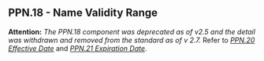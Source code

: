 ## PPN.18 - Name Validity Range

**Attention:** _The PPN.18 component was deprecated as of v2.5 and the detail was withdrawn and removed from the standard as of v 2.7._ Refer to [_PPN.20 Effective Date_](#a.2.56.20-effective-date-dtm) and [_PPN.21 Expiration Date_](#a.2.56.21-expiration-date-dtm).
